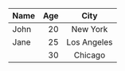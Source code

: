 | Name | Age |    City     |
| :--- | ---: | :----: |
| John |  20 |  New York   |
| Jane |  25 | Los Angeles |
|      |  30 |   Chicago   |
